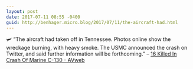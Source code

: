 ```yaml
---
layout: post
date: 2017-07-11 08:55 -0400
guid: http://benhager.micro.blog/2017/07/11/the-aircraft-had.html
---
```

🛩 “The aircraft had taken off in Tennessee. Photos online show the wreckage burning, with heavy smoke. The USMC announced the crash on Twitter, and said further information will be forthcoming.” – [16 Killed In Crash Of Marine C-130 - AVweb](https://www.avweb.com/avwebflash/news/16-Killed-In-Crash-Of-Marine-C-130-229267-1.html)
